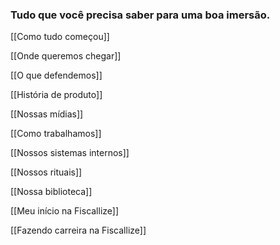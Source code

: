 ### Tudo que você precisa saber para uma boa imersão.

  

[[Como tudo começou]]

[[Onde queremos chegar]]

[[O que defendemos]]

[[História de produto]]

[[Nossas mídias]]

[[Como trabalhamos]]

[[Nossos sistemas internos]]

[[Nossos rituais]]

[[Nossa biblioteca]]

[[Meu início na Fiscallize]]

[[Fazendo carreira na Fiscallize]]